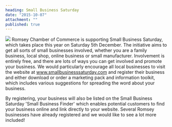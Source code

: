 ```yaml
---
heading: Small Business Saturday
date: "2015-10-07"
attachment: ""
published: true
---
```



![]({{site.baseurl}}/Small-Business-Saturday-UK-2015-Blue-250_lwbwmz)
Romsey Chamber of Commerce is supporting Small Business Saturday, which takes place this year on Saturday 5th December. The initiative aims to get all sorts of small businesses involved, whether you are a family business, local shop, online business or small manufacturer. Involvement is entirely free, and there are lots of ways you can get involved and promote your business. We would particularly encourage all local businesses to visit the website at www.smallbusinesssaturday.com and register their business and either download or order a marketing pack and information toolkit, which includes various suggestions for spreading the word about your business.

By registering, your business will also be listed on the Small Business Saturday 'Small Business Finder' which enables potential customers to find your business online and link directly to your website. Several Romsey businesses have already registered and we would like to see a lot more included!
